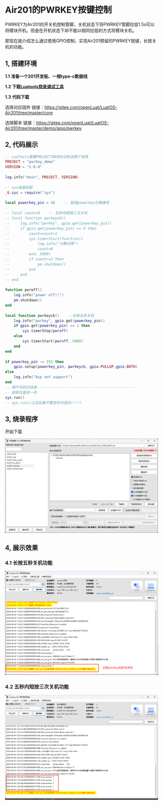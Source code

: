 # Air201的PWRKEY按键控制
PWRKEY为Air201的开关机控制管脚，关机状态下将PWRKEY管脚拉低1.5s可以将模块开机。但是在开机状态下却不能以相同拉低的方式将模块关机。

那现在就介绍怎么通过使用GPIO控制，实现Air201预留的PWRKEY按键，长按关机的功能。

## 1, 搭建环境

**1.1** **准备一个201开发板、一根type-c数据线**

**1.****2** **下载****[Luatools烧录调试工具](https://gitee.com/openLuat/luatos-doc-pool/blob/master/doc/开发工具及使用说明/Luatools下载调试工具.md)**

**1.3** **代码下载**

   选择对应固件 链接：https://gitee.com/openLuat/LuatOS-Air201/tree/master/core

   选择脚本 链接：https://gitee.com/openLuat/LuatOS-Air201/tree/master/demo/gpio/pwrkey

## 2, 代码展示

```Lua
-- LuaTools需要PROJECT和VERSION这两个信息
PROJECT = "pwrkey_demo"
VERSION = "1.0.0"

log.info("main", PROJECT, VERSION)

-- sys库是标配
_G.sys = require("sys")

local powerkey_pin = 46    -- 赋值powerkey引脚编号

-- local count=0    -- 五秒内短按三次关机
-- local function pwrkeycb() 
--     log.info("pwrkey", gpio.get(powerkey_pin))
--     if gpio.get(powerkey_pin) == 0 then
--         count=count+1
--         sys.timerStart(function()
--             log.info("计数归零")
--             count=0
--         end, 5000)
--         if count>=3 then
--             pm.shutdown() 
--         end
--     end
-- end

function pwroff()
    log.info("power off!!")
    pm.shutdown() 
end

local function pwrkeycb()    --长按五秒关机
    log.info("pwrkey", gpio.get(powerkey_pin))
    if gpio.get(powerkey_pin) == 1 then
        sys.timerStop(pwroff)
    else
        sys.timerStart(pwroff, 5000)
    end
end

if powerkey_pin ~= 255 then
    gpio.setup(powerkey_pin, pwrkeycb, gpio.PULLUP,gpio.BOTH)
else
    log.info("bsp not support")
end
-- 用户代码已结束---------------------------------------------
-- 结尾总是这一句
sys.run()
-- sys.run()之后后面不要加任何语句!!!!!
```

## 3, 烧录程序

开始下载

![image](image/powerkey_1.png) 


## 4, 展示效果

### 4.**1** **长按五秒关机功能**

![image](image/powerkey_2.png) 


### 4.**2** **五秒内短按三次关机功能**

![image](image/powerkey_3.png) 
